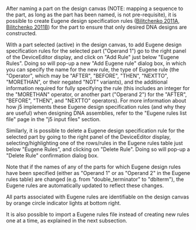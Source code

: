 After naming a part on the design canvas (NOTE: mapping a sequence to the part, as long as the part has been named, is not pre-requisite), it is possible to create Eugene design specification rules ([Bilitchenko 2011A](http://www.ncbi.nlm.nih.gov/pubmed/21559524), [Bilitchenko 2011B](http://www.ncbi.nlm.nih.gov/pubmed/21601677)) for the part to ensure that only desired DNA designs are constructed.

With a part selected (active) in the design canvas, to add Eugene design specification rules for the selected part ("Operand 1") go to the right panel of the DeviceEditor display, and click on "Add Rule" just below "Eugene Rules". Doing so will pop-up a new "Add Eugene rule" dialog box, in which you can specify the name for the new rule, the type of Eugene rule (the "Operator", which may be "AFTER", "BEFORE", "THEN", "NEXTTO", "MORETHAN", or their negated "NOT" variants), and the additional information required for fully specifying the rule (this includes an integer for the "MORETHAN" operator, or another part ("Operand 2") for the "AFTER", "BEFORE", "THEN", and "NEXTTO" operators). For more information about how j5 implements these Eugene design specification rules (and why they are useful) when designing DNA assemblies, refer to the "Eugene rules list file" page in the "j5 input files" section.

Similarly, it is possible to delete a Eugene design specification rule for the selected part by going to the right panel of the DeviceEditor display, selecting/highlighting one of the rows/rules in the Eugene rules table just below "Eugene Rules", and clicking on "Delete Rule". Doing so will pop-up a "Delete Rule" confirmation dialog box.

Note that if the names of any of the parts for which Eugene design rules have been specified (either as "Operand 1" or as "Operand 2" in the Eugene rules table) are changed (e.g. from "double_terminator" to "dblterm"), the Eugene rules are automatically updated to reflect these changes. 

All parts associated with Eugene rules are identifiable on the design canvas by orange circle indicator lights at bottom right.

It is also possible to import a Eugene rules file instead of creating new rules one at a time, as explained in the next subsection.
